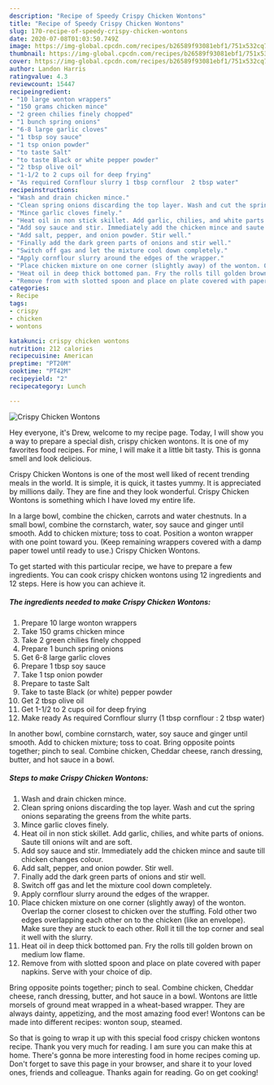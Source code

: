 ```yaml
---
description: "Recipe of Speedy Crispy Chicken Wontons"
title: "Recipe of Speedy Crispy Chicken Wontons"
slug: 170-recipe-of-speedy-crispy-chicken-wontons
date: 2020-07-08T01:03:50.749Z
image: https://img-global.cpcdn.com/recipes/b26589f93081ebf1/751x532cq70/crispy-chicken-wontons-recipe-main-photo.jpg
thumbnail: https://img-global.cpcdn.com/recipes/b26589f93081ebf1/751x532cq70/crispy-chicken-wontons-recipe-main-photo.jpg
cover: https://img-global.cpcdn.com/recipes/b26589f93081ebf1/751x532cq70/crispy-chicken-wontons-recipe-main-photo.jpg
author: Landon Harris
ratingvalue: 4.3
reviewcount: 15447
recipeingredient:
- "10 large wonton wrappers"
- "150 grams chicken mince"
- "2 green chilies finely chopped"
- "1 bunch spring onions"
- "6-8 large garlic cloves"
- "1 tbsp soy sauce"
- "1 tsp onion powder"
- "to taste Salt"
- "to taste Black or white pepper powder"
- "2 tbsp olive oil"
- "1-1/2 to 2 cups oil for deep frying"
- "As required Cornflour slurry 1 tbsp cornflour  2 tbsp water"
recipeinstructions:
- "Wash and drain chicken mince."
- "Clean spring onions discarding the top layer. Wash and cut the spring onions separating the greens from the white parts."
- "Mince garlic cloves finely."
- "Heat oil in non stick skillet. Add garlic, chilies, and white parts of onions. Saute till onions wilt and are soft."
- "Add soy sauce and stir. Immediately add the chicken mince and saute till chicken changes colour."
- "Add salt, pepper, and onion powder. Stir well."
- "Finally add the dark green parts of onions and stir well."
- "Switch off gas and let the mixture cool down completely."
- "Apply cornflour slurry around the edges of the wrapper."
- "Place chicken mixture on one corner (slightly away) of the wonton. Overlap the corner closest to chicken over the stuffing. Fold other two edges overlapping each other on to the chicken (like an envelope). Make sure they are stuck to each other. Roll it till the top corner and seal it well with the slurry."
- "Heat oil in deep thick bottomed pan. Fry the rolls till golden brown on medium low flame."
- "Remove from with slotted spoon and place on plate covered with paper napkins. Serve with your choice of dip."
categories:
- Recipe
tags:
- crispy
- chicken
- wontons

katakunci: crispy chicken wontons 
nutrition: 212 calories
recipecuisine: American
preptime: "PT20M"
cooktime: "PT42M"
recipeyield: "2"
recipecategory: Lunch

---
```



![Crispy Chicken Wontons](https://img-global.cpcdn.com/recipes/b26589f93081ebf1/751x532cq70/crispy-chicken-wontons-recipe-main-photo.jpg)

Hey everyone, it's Drew, welcome to my recipe page. Today, I will show you a way to prepare a special dish, crispy chicken wontons. It is one of my favorites food recipes. For mine, I will make it a little bit tasty. This is gonna smell and look delicious.

Crispy Chicken Wontons is one of the most well liked of recent trending meals in the world. It is simple, it is quick, it tastes yummy. It is appreciated by millions daily. They are fine and they look wonderful. Crispy Chicken Wontons is something which I have loved my entire life.

In a large bowl, combine the chicken, carrots and water chestnuts. In a small bowl, combine the cornstarch, water, soy sauce and ginger until smooth. Add to chicken mixture; toss to coat. Position a wonton wrapper with one point toward you. (Keep remaining wrappers covered with a damp paper towel until ready to use.) Crispy Chicken Wontons.


To get started with this particular recipe, we have to prepare a few ingredients. You can cook crispy chicken wontons using 12 ingredients and 12 steps. Here is how you can achieve it.

<!--inarticleads1-->

##### The ingredients needed to make Crispy Chicken Wontons:

1. Prepare 10 large wonton wrappers
1. Take 150 grams chicken mince
1. Take 2 green chilies finely chopped
1. Prepare 1 bunch spring onions
1. Get 6-8 large garlic cloves
1. Prepare 1 tbsp soy sauce
1. Take 1 tsp onion powder
1. Prepare to taste Salt
1. Take to taste Black (or white) pepper powder
1. Get 2 tbsp olive oil
1. Get 1-1/2 to 2 cups oil for deep frying
1. Make ready As required Cornflour slurry (1 tbsp cornflour : 2 tbsp water)


In another bowl, combine cornstarch, water, soy sauce and ginger until smooth. Add to chicken mixture; toss to coat. Bring opposite points together; pinch to seal. Combine chicken, Cheddar cheese, ranch dressing, butter, and hot sauce in a bowl. 

<!--inarticleads2-->

##### Steps to make Crispy Chicken Wontons:

1. Wash and drain chicken mince.
1. Clean spring onions discarding the top layer. Wash and cut the spring onions separating the greens from the white parts.
1. Mince garlic cloves finely.
1. Heat oil in non stick skillet. Add garlic, chilies, and white parts of onions. Saute till onions wilt and are soft.
1. Add soy sauce and stir. Immediately add the chicken mince and saute till chicken changes colour.
1. Add salt, pepper, and onion powder. Stir well.
1. Finally add the dark green parts of onions and stir well.
1. Switch off gas and let the mixture cool down completely.
1. Apply cornflour slurry around the edges of the wrapper.
1. Place chicken mixture on one corner (slightly away) of the wonton. Overlap the corner closest to chicken over the stuffing. Fold other two edges overlapping each other on to the chicken (like an envelope). Make sure they are stuck to each other. Roll it till the top corner and seal it well with the slurry.
1. Heat oil in deep thick bottomed pan. Fry the rolls till golden brown on medium low flame.
1. Remove from with slotted spoon and place on plate covered with paper napkins. Serve with your choice of dip.


Bring opposite points together; pinch to seal. Combine chicken, Cheddar cheese, ranch dressing, butter, and hot sauce in a bowl. Wontons are little morsels of ground meat wrapped in a wheat-based wrapper. They are always dainty, appetizing, and the most amazing food ever! Wontons can be made into different recipes: wonton soup, steamed. 

So that is going to wrap it up with this special food crispy chicken wontons recipe. Thank you very much for reading. I am sure you can make this at home. There's gonna be more interesting food in home recipes coming up. Don't forget to save this page in your browser, and share it to your loved ones, friends and colleague. Thanks again for reading. Go on get cooking!
